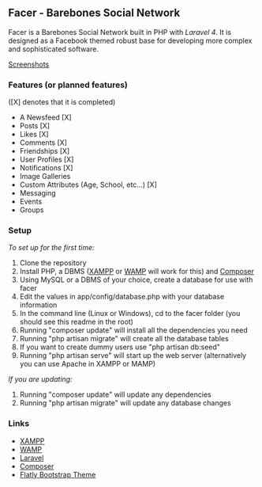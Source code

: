## Facer - Barebones Social Network

Facer is a Barebones Social Network built in PHP with *Laravel 4*.
It is designed as a Facebook themed robust base for developing more complex and sophisticated software.

[Screenshots](http://imgur.com/a/42Ez6)

### Features (or planned features)

([X] denotes that it is completed)

- A Newsfeed [X]
- Posts [X]
- Likes [X]
- Comments [X]
- Friendships [X]
- User Profiles [X]
- Notifications [X]
- Image Galleries
- Custom Attributes (Age, School, etc...) [X]
- Messaging
- Events
- Groups

### Setup

*To set up for the first time:*

1. Clone the repository
2. Install PHP, a DBMS ([XAMPP](https://www.apachefriends.org/index.html) or [WAMP](http://www.wampserver.com/en/) will work for this) and [Composer](https://getcomposer.org)
3. Using MySQL or a DBMS of your choice, create a database for use with facer
4. Edit the values in app/config/database.php with your database information
5. In the command line (Linux or Windows), cd to the facer folder (you should see this readme in the root)
6. Running "composer update" will install all the dependencies you need
7. Running "php artisan migrate" will create all the database tables
8. If you want to create dummy users use "php artisan db:seed"
9. Running "php artisan serve" will start up the web server (alternatively you can use Apache in XAMPP or MAMP)

*If you are updating:*

1. Running "composer update" will update any dependencies
2. Running "php artisan migrate" will update any database changes


### Links

- [XAMPP](https://www.apachefriends.org/index.html)
- [WAMP](http://www.wampserver.com/en/)
- [Laravel](http://laravel.com)
- [Composer](https://getcomposer.org)
- [Flatly Bootstrap Theme](https://bootswatch.com/flatly/)